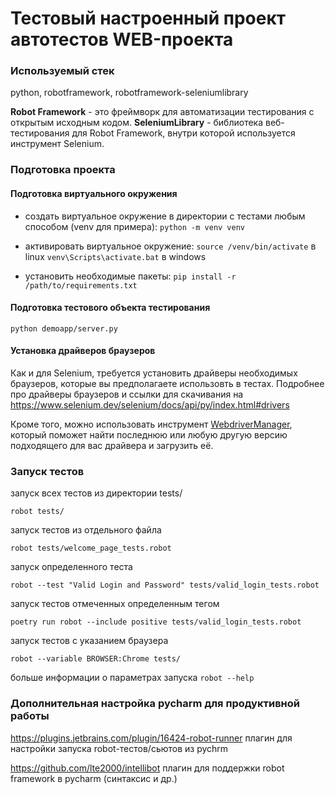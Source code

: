 # Тестовый настроенный проект автотестов WEB-проекта

### Используемый стек
python, robotframework, robotframework-seleniumlibrary

**Robot Framework** - это фреймворк для автоматизации тестирования с открытым исходным кодом.
**SeleniumLibrary** - библиотека веб-тестирования для Robot Framework, внутри которой используется инструмент Selenium.

### Подготовка проекта

#### Подготовка виртуального окружения
- создать виртуальное окружение в директории с тестами любым способом (venv для примера):
`python -m venv venv`

- активировать виртуальное окружение:
`source /venv/bin/activate` в linux
`venv\Scripts\activate.bat` в windows

- установить необходимые пакеты:
`pip install -r /path/to/requirements.txt`

#### Подготовка тестового объекта тестирования
`python demoapp/server.py`

#### Установка драйверов браузеров
Как и для Selenium, требуется установить драйверы необходимых браузеров, которые вы предполагаете использовть в тестах.
Подробнее про драйверы браузеров и ссылки для скачивания на https://www.selenium.dev/selenium/docs/api/py/index.html#drivers

Кроме того, можно использовать инструмент [WebdriverManager](https://github.com/omenia/webdrivermanager), который поможет найти последнюю или любую другую версию подходящего для вас драйвера и загрузить её.

### Запуск тестов

запуск всех тестов из директории tests/

`robot tests/`

запуск тестов из отдельного файла

`robot tests/welcome_page_tests.robot`

запуск определенного теста

`robot --test "Valid Login and Password" tests/valid_login_tests.robot`

запуск тестов отмеченных определенным тегом

`poetry run robot --include positive tests/valid_login_tests.robot`

запуск тестов с указанием браузера

`robot --variable BROWSER:Chrome tests/`

больше информации о параметрах запуска
`robot --help`

### Дополнительная настройка pycharm для продуктивной работы

https://plugins.jetbrains.com/plugin/16424-robot-runner
плагин для настройки запуска robot-тестов/сьютов из pychrm

https://github.com/lte2000/intellibot
плагин для поддержки robot framework в pycharm (синтаксис и др.)
